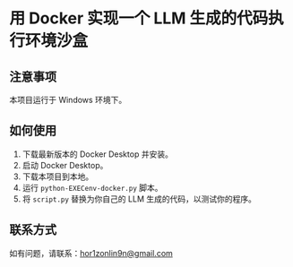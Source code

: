 # 用 Docker 实现一个 LLM 生成的代码执行环境沙盒

## 注意事项
本项目运行于 Windows 环境下。

## 如何使用
1. 下载最新版本的 Docker Desktop 并安装。
2. 启动 Docker Desktop。
3. 下载本项目到本地。
4. 运行 `python-EXECenv-docker.py` 脚本。
5. 将 `script.py` 替换为你自己的 LLM 生成的代码，以测试你的程序。

## 联系方式
如有问题，请联系：hor1zonlin9n@gmail.com
